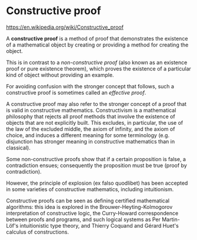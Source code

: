# Constructive proof

https://en.wikipedia.org/wiki/Constructive_proof

A **constructive proof** is a method of proof that demonstrates the existence of a mathematical object by creating or providing a method for creating the object.

This is in contrast to a *non-constructive proof* (also known as an existence proof or pure existence theorem), which proves the existence of a particular kind of object without providing an example.

For avoiding confusion with the stronger concept that follows, such a constructive proof is sometimes called an *effective proof*.

A constructive proof may also refer to the stronger concept of a proof that is valid in constructive mathematics. Constructivism is a mathematical philosophy that rejects all proof methods that involve the existence of objects that are not explicitly built. This excludes, in particular, the use of the law of the excluded middle, the axiom of infinity, and the axiom of choice, and induces a different meaning for some terminology (e.g. disjunction has stronger meaning in constructive mathematics than in classical).

Some non-constructive proofs show that if a certain proposition is false, a contradiction ensues; consequently the proposition must be true (proof by contradiction).

However, the principle of explosion (ex falso quodlibet) has been accepted in some varieties of constructive mathematics, including intuitionism.

Constructive proofs can be seen as defining certified mathematical algorithms: this idea is explored in the Brouwer-Heyting-Kolmogorov interpretation of constructive logic, the Curry-Howard correspondence between proofs and programs, and such logical systems as Per Martin-Löf's intuitionistic type theory, and Thierry Coquand and Gérard Huet's calculus of constructions.
